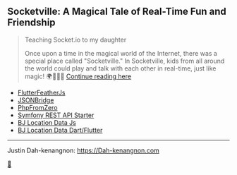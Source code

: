
## Socketville: A Magical Tale of Real-Time Fun and Friendship



>
> Teaching Socket.io to my daughter
>
> Once upon a time in the magical world of the Internet, there was a special place called "Socketville." In Socketville, kids from all around the world could play and talk with each other in real-time, just like magic! 🌍🧙‍♀️🌟 [Continue reading here](socketville.md)
>
>


- [FlutterFeatherJs](https://github.com/Dahkenangnon/flutter_feathersjs.dart)
- [JSONBridge](https://github.com/Dahkenangnon/json_bridge.dart)
- [PhpFromZero](https://github.com/Dahkenangnon/PhpFromZero)
- [Symfony REST API Starter](https://github.com/Dahkenangnon/symfony-rest-api-starter)
- [BJ Location Data Js](https://github.com/Dahkenangnon/location_data_bj_js)
- [BJ Location Data Dart/Flutter](https://github.com/Dahkenangnon/location_data_bj_dart)

____
Justin Dah-kenangnon: https://Dah-kenangnon.com

[🌟](https://github.com/Dahkenangnon/my-starters)


